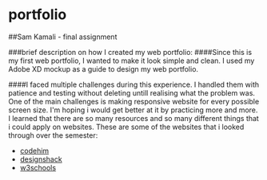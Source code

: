 # portfolio

##Sam Kamali - final assignment

###brief description on how I created my web portfolio:
####Since this is my first web portfolio, I wanted to make it look simple and clean.
I used my Adobe XD mockup as a guide to design my web portfolio.

####I faced multiple challenges during this experience. I handled them with patience and testing without deleting untill realising what the problem was. One of the main challenges is making responsive website for every possible screen size. I'm hoping i would get better at it by practicing more and more.
I learned that there are so many resources and so many different things that i could apply on websites. These are some of the websites that i looked through over the semester:

- [codehim](https://www.codehim.com/)
- [designshack](https://designshack.net/)
- [w3schools](https://www.w3schools.com/)
